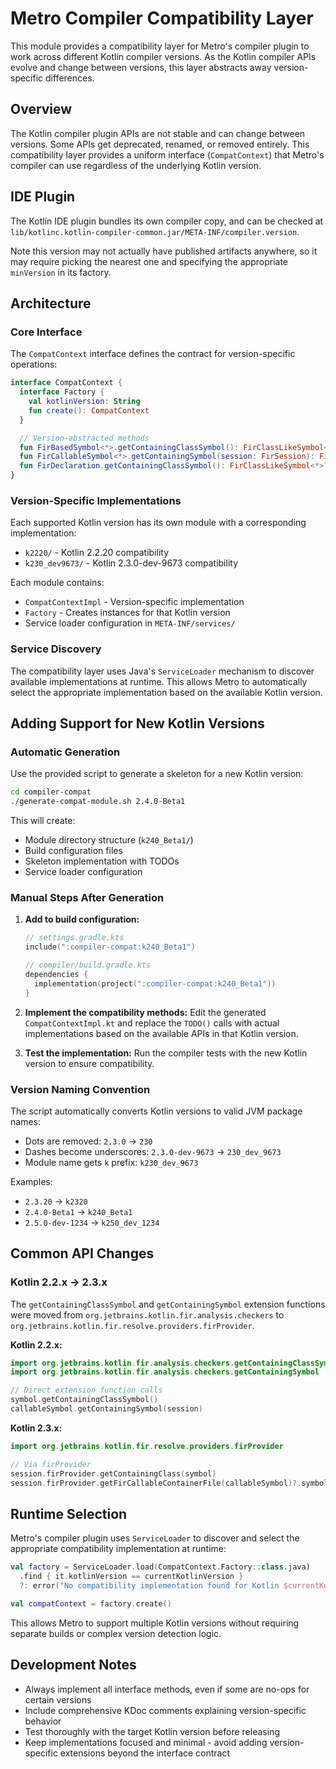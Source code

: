# Metro Compiler Compatibility Layer

This module provides a compatibility layer for Metro's compiler plugin to work across different Kotlin compiler versions. As the Kotlin compiler APIs evolve and change between versions, this layer abstracts away version-specific differences.

## Overview

The Kotlin compiler plugin APIs are not stable and can change between versions. Some APIs get deprecated, renamed, or removed entirely. This compatibility layer provides a uniform interface (`CompatContext`) that Metro's compiler can use regardless of the underlying Kotlin version.

## IDE Plugin

The Kotlin IDE plugin bundles its own compiler copy, and can be checked at `lib/kotlinc.kotlin-compiler-common.jar/META-INF/compiler.version`.

Note this version may not actually have published artifacts anywhere, so it may require picking the nearest one and specifying the appropriate `minVersion` in its factory.

## Architecture

### Core Interface

The `CompatContext` interface defines the contract for version-specific operations:

```kotlin
interface CompatContext {
  interface Factory {
    val kotlinVersion: String
    fun create(): CompatContext
  }

  // Version-abstracted methods
  fun FirBasedSymbol<*>.getContainingClassSymbol(): FirClassLikeSymbol<*>?
  fun FirCallableSymbol<*>.getContainingSymbol(session: FirSession): FirBasedSymbol<*>?
  fun FirDeclaration.getContainingClassSymbol(): FirClassLikeSymbol<*>?
}
```

### Version-Specific Implementations

Each supported Kotlin version has its own module with a corresponding implementation:

- `k2220/` - Kotlin 2.2.20 compatibility
- `k230_dev9673/` - Kotlin 2.3.0-dev-9673 compatibility

Each module contains:
- `CompatContextImpl` - Version-specific implementation
- `Factory` - Creates instances for that Kotlin version
- Service loader configuration in `META-INF/services/`

### Service Discovery

The compatibility layer uses Java's `ServiceLoader` mechanism to discover available implementations at runtime. This allows Metro to automatically select the appropriate implementation based on the available Kotlin version.

## Adding Support for New Kotlin Versions

### Automatic Generation

Use the provided script to generate a skeleton for a new Kotlin version:

```bash
cd compiler-compat
./generate-compat-module.sh 2.4.0-Beta1
```

This will create:
- Module directory structure (`k240_Beta1/`)
- Build configuration files
- Skeleton implementation with TODOs
- Service loader configuration

### Manual Steps After Generation

1. **Add to build configuration:**
   ```kotlin
   // settings.gradle.kts
   include(":compiler-compat:k240_Beta1")

   // compiler/build.gradle.kts
   dependencies {
     implementation(project(":compiler-compat:k240_Beta1"))
   }
   ```

2. **Implement the compatibility methods:**
   Edit the generated `CompatContextImpl.kt` and replace the `TODO()` calls with actual implementations based on the available APIs in that Kotlin version.

3. **Test the implementation:**
   Run the compiler tests with the new Kotlin version to ensure compatibility.

### Version Naming Convention

The script automatically converts Kotlin versions to valid JVM package names:

- Dots are removed: `2.3.0` → `230`
- Dashes become underscores: `2.3.0-dev-9673` → `230_dev_9673`
- Module name gets `k` prefix: `k230_dev_9673`

Examples:
- `2.3.20` → `k2320`
- `2.4.0-Beta1` → `k240_Beta1`
- `2.5.0-dev-1234` → `k250_dev_1234`

## Common API Changes

### Kotlin 2.2.x → 2.3.x

The `getContainingClassSymbol` and `getContainingSymbol` extension functions were moved from `org.jetbrains.kotlin.fir.analysis.checkers` to `org.jetbrains.kotlin.fir.resolve.providers.firProvider`.

**Kotlin 2.2.x:**
```kotlin
import org.jetbrains.kotlin.fir.analysis.checkers.getContainingClassSymbol
import org.jetbrains.kotlin.fir.analysis.checkers.getContainingSymbol

// Direct extension function calls
symbol.getContainingClassSymbol()
callableSymbol.getContainingSymbol(session)
```

**Kotlin 2.3.x:**
```kotlin
import org.jetbrains.kotlin.fir.resolve.providers.firProvider

// Via firProvider
session.firProvider.getContainingClass(symbol)
session.firProvider.getFirCallableContainerFile(callableSymbol)?.symbol
```

## Runtime Selection

Metro's compiler plugin uses `ServiceLoader` to discover and select the appropriate compatibility implementation at runtime:

```kotlin
val factory = ServiceLoader.load(CompatContext.Factory::class.java)
  .find { it.kotlinVersion == currentKotlinVersion }
  ?: error("No compatibility implementation found for Kotlin $currentKotlinVersion")

val compatContext = factory.create()
```

This allows Metro to support multiple Kotlin versions without requiring separate builds or complex version detection logic.

## Development Notes

- Always implement all interface methods, even if some are no-ops for certain versions
- Include comprehensive KDoc comments explaining version-specific behavior
- Test thoroughly with the target Kotlin version before releasing
- Keep implementations focused and minimal - avoid adding version-specific extensions beyond the interface contract
